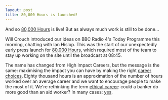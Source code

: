 ```yaml
---
layout: post
title: 80,000 Hours is launched!
---
```


And so [80,000 Hours](http://eightythousand.org/) is live! But as always much work is still to be done...

Will Crouch introduced our ideas on BBC Radio 4's Today Programme this morning,
chatting with Ian Hislop. This was the start of our unexpectedly early press
launch for [80,000 Hours](http://eightythousand.org/), which required most of
the team to stay up working on the site until the broadcast at 08:45.

The name has changed from High Impact Careers, but the message is the same:
maximising the impact you can have by making the right [career choices](http://eightythousand.org/career-research). 
Eighty thousand hours is an approximation of the number of hours worked over an
average career and we want to encourage people to make the most of it.
We're rethinking the term [ethical career](http://eightythousand.org): could a banker do more good than an aid worker? In many cases: [yes](http://eightythousand.org/banker-vs-aid-worker).

